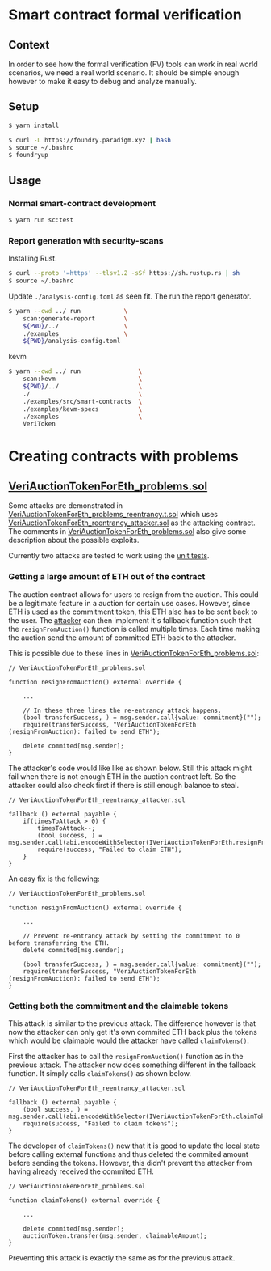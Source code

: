 # Smart contract formal verification

## Context

In order to see how the formal verification (FV) tools can work in real world scenarios, we need a real world scenario. It should be simple enough however to make it easy to debug and analyze manually.

## Setup

```bash
$ yarn install
```

```bash
$ curl -L https://foundry.paradigm.xyz | bash
$ source ~/.bashrc
$ foundryup
```

## Usage

### Normal smart-contract development

```bash
$ yarn run sc:test
```

### Report generation with security-scans

Installing Rust.

```bash
$ curl --proto '=https' --tlsv1.2 -sSf https://sh.rustup.rs | sh
$ source ~/.bashrc
```

Update `./analysis-config.toml` as seen fit. The run the report generator.

```bash
$ yarn --cwd ../ run            \
    scan:generate-report        \
    ${PWD}/../                  \
    ./examples                  \
    ${PWD}/analysis-config.toml
```

kevm

```bash
$ yarn --cwd ../ run                \
    scan:kevm                       \
    ${PWD}/../                      \
    ./                              \
    ./examples/src/smart-contracts  \
    ./examples/kevm-specs           \
    ./examples                      \
    VeriToken
```

# Creating contracts with problems

## [VeriAuctionTokenForEth_problems.sol](./smart-contracts/src/VeriAuctionTokenForEth_problems.sol)

Some attacks are demonstrated in [VeriAuctionTokenForEth_problems_reentrancy.t.sol](./smart-contracts/test/VeriAuctionTokenForEth_problems_reentrancy.t.sol) which uses [VeriAuctionTokenForEth_reentrancy_attacker.sol](./smart-contracts/test/Attackers/VeriAuctionTokenForEth_reentrancy_attacker.sol) as the attacking contract. The comments in [VeriAuctionTokenForEth_problems.sol](./smart-contracts/src/VeriAuctionTokenForEth_problems.sol) also give some description about the possible exploits.

Currently two attacks are tested to work using the [unit tests](./smart-contracts/test/VeriAuctionTokenForEth_problems_reentrancy.t.sol).

### Getting a large amount of ETH out of the contract

The auction contract allows for users to resign from the auction. This could be a legitimate feature in a auction for certain use cases. However, since ETH is used as the commitment token, this ETH also has to be sent back to the user. The [attacker](./smart-contracts/test/Attackers/VeriAuctionTokenForEth_reentrancy_attacker.sol) can then implement it's fallback function such that the `resignFromAuction()` function is called multiple times. Each time making the auction send the amount of committed ETH back to the attacker.

This is possible due to these lines in [VeriAuctionTokenForEth_problems.sol](./smart-contracts/src/VeriAuctionTokenForEth_problems.sol):

```Solidity
// VeriAuctionTokenForEth_problems.sol

function resignFromAuction() external override {

    ...

    // In these three lines the re-entrancy attack happens.
    (bool transferSuccess, ) = msg.sender.call{value: commitment}("");
    require(transferSuccess, "VeriAuctionTokenForEth (resignFromAuction): failed to send ETH");

    delete commited[msg.sender];
}
```

The attacker's code would like like as shown below. Still this attack might fail when there is not enough ETH in the auction contract left. So the attacker could also check first if there is still enough balance to steal.

```Solidity
// VeriAuctionTokenForEth_reentrancy_attacker.sol

fallback () external payable {
    if(timesToAttack > 0) {
        timesToAttack--;
        (bool success, ) = msg.sender.call(abi.encodeWithSelector(IVeriAuctionTokenForEth.resignFromAuction.selector));
        require(success, "Failed to claim ETH");
    }
}
```

An easy fix is the following:

```Solidity
// VeriAuctionTokenForEth_problems.sol

function resignFromAuction() external override {

    ...

    // Prevent re-entrancy attack by setting the commitment to 0 before transferring the ETH.
    delete commited[msg.sender];

    (bool transferSuccess, ) = msg.sender.call{value: commitment}("");
    require(transferSuccess, "VeriAuctionTokenForEth (resignFromAuction): failed to send ETH");
}
```

### Getting both the commitment and the claimable tokens

This attack is similar to the previous attack. The difference however is that now the attacker can only get it's own commited ETH back plus the tokens which would be claimable would the attacker have called `claimTokens()`.

First the attacker has to call the `resignFromAuction()` function as in the previous attack. The attacker now does something different in the fallback function. It simply calls `claimTokens()` as shown below.

```Solidity
// VeriAuctionTokenForEth_reentrancy_attacker.sol

fallback () external payable {
    (bool success, ) = msg.sender.call(abi.encodeWithSelector(IVeriAuctionTokenForEth.claimTokens.selector));
    require(success, "Failed to claim tokens");
}
```

The developer of `claimTokens()` new that it is good to update the local state before calling external functions and thus deleted the commited amount before sending the tokens. However, this didn't prevent the attacker from having already received the commited ETH.

```Solidity
// VeriAuctionTokenForEth_problems.sol

function claimTokens() external override {

    ...

    delete commited[msg.sender];
    auctionToken.transfer(msg.sender, claimableAmount);
}
```

Preventing this attack is exactly the same as for the previous attack.
